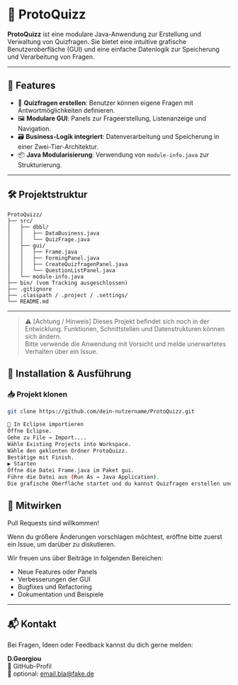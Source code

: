 
# 📘 ProtoQuizz

**ProtoQuizz** ist eine modulare Java-Anwendung zur Erstellung und Verwaltung von Quizfragen. Sie bietet eine intuitive grafische Benutzeroberfläche (GUI) und eine einfache Datenlogik zur Speicherung und Verarbeitung von Fragen.

---

## 🎯 Features
- 🧠 **Quizfragen erstellen**: Benutzer können eigene Fragen mit Antwortmöglichkeiten definieren.
- 🖼️ **Modulare GUI**: Panels zur Frageerstellung, Listenanzeige und Navigation.
- 🗃️ **Business-Logik integriert**: Datenverarbeitung und Speicherung in einer Zwei-Tier-Architektur.
- 📦 **Java Modularisierung**: Verwendung von `module-info.java` zur Strukturierung.

---

## 🛠️ Projektstruktur

```plaintext
ProtoQuizz/
├── src/
│   ├── dbbl/
│   │   ├── DataBusiness.java
│   │   └── QuizFrage.java
│   ├── gui/
│   │   ├── Frame.java
│   │   ├── FormingPanel.java
│   │   ├── CreateQuizfragenPanel.java
│   │   └── QuestionListPanel.java
│   └── module-info.java
├── bin/ (vom Tracking ausgeschlossen)
├── .gitignore
├── .classpath / .project / .settings/
└── README.md
```

---


> ⚠️ [Achtung / Hinweis] 
> Dieses Projekt befindet sich noch in der Entwicklung. Funktionen, Schnittstellen und Datenstrukturen können sich ändern.  
> Bitte verwende die Anwendung mit Vorsicht und melde unerwartetes Verhalten über ein Issue.



## 🚀 Installation & Ausführung

### 📥 Projekt klonen

```bash
git clone https://github.com/dein-nutzername/ProtoQuizz.git

🧩 In Eclipse importieren
Öffne Eclipse.
Gehe zu File → Import....
Wähle Existing Projects into Workspace.
Wähle den geklonten Ordner ProtoQuizz.
Bestätige mit Finish.
▶️ Starten
Öffne die Datei Frame.java im Paket gui.
Führe die Datei aus (Run As → Java Application).
Die grafische Oberfläche startet und du kannst Quizfragen erstellen und verwalten.
```






## 🤝 Mitwirken

Pull Requests sind willkommen!  

Wenn du größere Änderungen vorschlagen möchtest, eröffne bitte zuerst ein Issue, um darüber zu diskutieren.


Wir freuen uns über Beiträge in folgenden Bereichen:
- Neue Features oder Panels
- Verbesserungen der GUI
- Bugfixes und Refactoring
- Dokumentation und Beispiele

---

## 📬 Kontakt

Bei Fragen, Ideen oder Feedback kannst du dich gerne melden:

**D.Georgiou**  
📧 GitHub-Profil  
📧 optional: email.bla@fake.de




